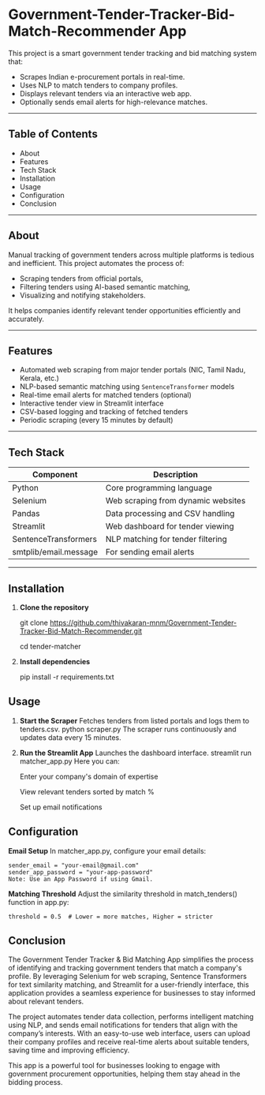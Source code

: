 # Government-Tender-Tracker-Bid-Match-Recommender App

This project is a smart government tender tracking and bid matching system that:
- Scrapes Indian e-procurement portals in real-time.
- Uses NLP to match tenders to company profiles.
- Displays relevant tenders via an interactive web app.
- Optionally sends email alerts for high-relevance matches.

---

## Table of Contents

- About
- Features
- Tech Stack
- Installation
- Usage
- Configuration
- Conclusion

---

## About

Manual tracking of government tenders across multiple platforms is tedious and inefficient. This project automates the process of:
- Scraping tenders from official portals,
- Filtering tenders using AI-based semantic matching,
- Visualizing and notifying stakeholders.

It helps companies identify relevant tender opportunities efficiently and accurately.

---

## Features

- Automated web scraping from major tender portals (NIC, Tamil Nadu, Kerala, etc.)
- NLP-based semantic matching using `SentenceTransformer` models
- Real-time email alerts for matched tenders (optional)
- Interactive tender view in Streamlit interface
- CSV-based logging and tracking of fetched tenders
- Periodic scraping (every 15 minutes by default)

---

## Tech Stack

| Component             | Description                          |
|-----------------------|--------------------------------------|
| Python                | Core programming language            |
| Selenium              | Web scraping from dynamic websites   |
| Pandas                | Data processing and CSV handling     |
| Streamlit             | Web dashboard for tender viewing     |
| SentenceTransformers  | NLP matching for tender filtering    |
| smtplib/email.message | For sending email alerts             |

---

##  Installation

1. **Clone the repository**

     git clone https://github.com/thivakaran-mnm/Government-Tender-Tracker-Bid-Match-Recommender.git

     cd tender-matcher 

2. **Install dependencies**

     pip install -r requirements.txt

## Usage
1. **Start the Scraper**
    Fetches tenders from listed portals and logs them to tenders.csv.
    python scraper.py
    The scraper runs continuously and updates data every 15 minutes.

2. **Run the Streamlit App**
    Launches the dashboard interface.
    streamlit run matcher_app.py
    Here you can:
    
    Enter your company's domain of expertise
    
    View relevant tenders sorted by match %
    
    Set up email notifications

## Configuration
 **Email Setup**
    In matcher_app.py, configure your email details:
    
    sender_email = "your-email@gmail.com"
    sender_app_password = "your-app-password"
    Note: Use an App Password if using Gmail.

**Matching Threshold**
    Adjust the similarity threshold in match_tenders() function in app.py:
    
    threshold = 0.5  # Lower = more matches, Higher = stricter

## Conclusion

The Government Tender Tracker & Bid Matching App simplifies the process of identifying and tracking government tenders that match a company's profile. By leveraging Selenium for web scraping, Sentence Transformers for text similarity matching, and Streamlit for a user-friendly interface, this application provides a seamless experience for businesses to stay informed about relevant tenders.

The project automates tender data collection, performs intelligent matching using NLP, and sends email notifications for tenders that align with the company’s interests. With an easy-to-use web interface, users can upload their company profiles and receive real-time alerts about suitable tenders, saving time and improving efficiency.

This app is a powerful tool for businesses looking to engage with government procurement opportunities, helping them stay ahead in the bidding process.
                                                  
